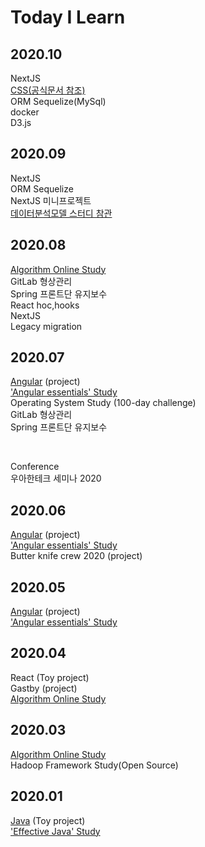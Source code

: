 # Today I Learn

## 2020.10

NextJS <br/>
[CSS(공식문서 참조)](https://developer.mozilla.org/en-US/docs/Web/CSS) <br/>
ORM Sequelize(MySql) <br/>
docker <br/>
D3.js <br/>

## 2020.09

NextJS <br/>
ORM Sequelize <br/>
NextJS 미니프로젝트 <br/>
[데이터분석모델 스터디 참관](https://github.com/OHHAKO/TIL/blob/master/anaylyze/model_summary.md)

## 2020.08

[Algorithm Online Study](https://github.com/TheCopiens/algorithm-study) <br/>
GitLab 형상관리 <br/>
Spring 프론트단 유지보수 <br/>
React hoc,hooks <br/>
NextJS <br/>
Legacy migration

## 2020.07

[Angular](https://github.com/subply) (project)<br/>
['Angular essentials' Study](https://github.com/subply/Angular-study) <br/>
Operating System Study (100-day challenge)<br/>
GitLab 형상관리 <br/>
Spring 프론트단 유지보수

<br/>

Conference <br/>
우아한테크 세미나 2020

## 2020.06

[Angular](https://github.com/subply) (project)<br/>
['Angular essentials' Study](https://github.com/subply/Angular-study) <br/>
Butter knife crew 2020 (project)

## 2020.05

[Angular](https://github.com/subply) (project)<br/>
['Angular essentials' Study](https://github.com/subply/Angular-study) <br/>

## 2020.04

React (Toy project)<br/>
Gastby (project)<br/>
[Algorithm Online Study](https://github.com/TheCopiens/algorithm-study)

## 2020.03

[Algorithm Online Study](https://github.com/TheCopiens/algorithm-study) <br/>
Hadoop Framework Study(Open Source)

## 2020.01

[Java](https://github.com/devilogu) (Toy project) <br/>
['Effective Java' Study](https://github.com/OHHAKO/effective-java-study)
